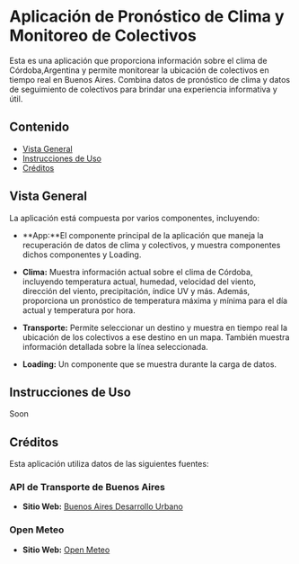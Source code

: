 # Aplicación de Pronóstico de Clima y Monitoreo de Colectivos

Esta es una aplicación que proporciona información sobre el clima de Córdoba,Argentina y permite monitorear la ubicación de colectivos en tiempo real en Buenos Aires. Combina datos de pronóstico de clima y datos de seguimiento de colectivos para brindar una experiencia informativa y útil.

## Contenido

- [Vista General](#vista-general)
- [Instrucciones de Uso](#instrucciones-de-uso)
- [Créditos](#créditos)

## Vista General

La aplicación está compuesta por varios componentes, incluyendo:

- **App:**El componente principal de la aplicación que maneja la recuperación de datos de clima y colectivos, y muestra componentes dichos componentes y Loading.

- **Clima:** Muestra información actual sobre el clima de Córdoba, incluyendo temperatura actual, humedad, velocidad del viento, dirección del viento, precipitación, índice UV y más. Además, proporciona un pronóstico de temperatura máxima y mínima para el día actual y temperatura por hora.

- **Transporte:** Permite seleccionar un destino y muestra en tiempo real la ubicación de los colectivos a ese destino en un mapa. También muestra información detallada sobre la línea seleccionada.

- **Loading:** Un componente que se muestra durante la carga de datos.

## Instrucciones de Uso

Soon

## Créditos

Esta aplicación utiliza datos de las siguientes fuentes:

### API de Transporte de Buenos Aires

- **Sitio Web:** [Buenos Aires Desarrollo Urbano](https://buenosaires.gob.ar/desarrollourbano/transporte/apitransporte)

### Open Meteo

- **Sitio Web:** [Open Meteo](https://open-meteo.com/en/docs)